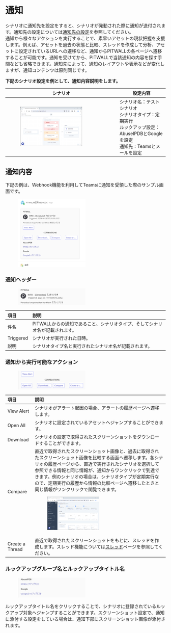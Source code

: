 # 通知
シナリオに通知先を設定をすると、シナリオが発動された際に通知が送付されます。通知先の設定については[通知先の設定](./studio/recipient-settings.md)を参照してください。  
通知から様々なアクションを実行することで、素早いアセットの現状把握を支援します。例えば、アセットを過去の状態と比較、スレッドを作成して分析、アセットに設定されているURLへの遷移など、通知からPITWALLの各ページへ遷移することが可能です。通知を受けてから、PITWALLで当該通知の内容を探す手間なども省略できます。通知先によって、通知のレイアウトや表示などが変化しますが、通知コンテンツは原則同じです。

**下記のシナリオ設定を例として、通知内容説明をします。**

|シナリオ                        | 設定内容  |
|---                            | ---   |
|<figure><img src="../.gitbook/assets/notification_scenario_sample.png" width="75%" alt="通知シナリオサンプル"></figure>|シナリオ名：テストシナリオ<br>シナリオタイプ：定期実行<br>ルックアップ設定：AbuseIPDBとGoogleを設定<br>通知先：Teamsとメールを設定|

## 通知内容
下記の例は、Webhook機能を利用してTeamsに通知を受領した際のサンプル画面です。
<figure><img src="../.gitbook/assets/Notification_Teams_Sample_jp.png" width="50%" alt="通知サンプル"></figure>

### 通知ヘッダー
<figure><img src="../.gitbook/assets/Notification_Teams_Title_jp.png" width="50%" alt="通知タイトル"></figure>

| 項目        | 説明  |
|:---         | :--   |
|件名         |PITWALLからの通知であること、シナリオタイプ、そしてシナリオ名が記載されます。
|Triggered    |シナリオが実行された日時。
|説明         |シナリオタイプ名と実行されたシナリオ名が記載されます。


### 通知から実行可能なアクション
<figure><img src="../.gitbook/assets/Notification_Teams_Title_Contents_jp.png" width="50%" alt="通知コンテンツ"></figure>

| 項目            | 説明  |
|:---             | :--   |
|View Alert       |シナリオがアラート起因の場合、アラートの履歴ページへ遷移します。|
|Open All         |シナリオに設定されているアセットへジャンプすることができます。||
|Download         |シナリオの設定で取得されたスクリーンショットをダウンロードすることができます。
|Compare          |直近で取得されたスクリーンショット画像と、過去に取得されたスクリーンショット画像を比較する画面へ遷移します。各シナリオの履歴ページから、直近で実行されたシナリオを選択して参照できる情報と同じ情報が、通知からワンクリックで到達できます。例のシナリオの場合は、シナリオタイプが定期実行なので、定期実行の履歴から情報の比較ページへ遷移したときと同じ情報がワンクリックで閲覧できます。<br> <figure><img src="../.gitbook/assets/notification_compare_sample.png" width="50%" alt="Compareサンプル"></figure>
|Create a Thread  |直近で取得されたスクリーンショットをもとに、スレッドを作成します。スレッド機能については[スレッド](../tutorial-get-started/collaboration/threads.md)ページを参照してください。|

### ルックアップグループ名とルックアップタイトル名
<figure><img src="../.gitbook/assets/Notification_Teams_Title_Footer_jp.png" width="50%" alt="通知コンテンツ"></figure>
ルックアップタイトル名をクリックすることで、シナリオに登録されているルックアップ対象へジャンプすることができます。スクリーンショット設定で、通知に添付する設定をしている場合は、通知下部にスクリーンショット画像が添付されます。